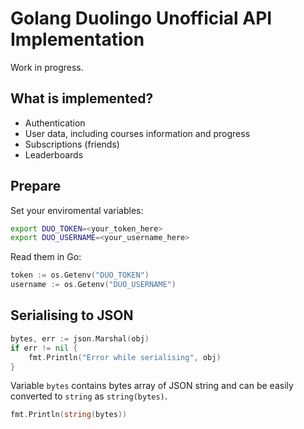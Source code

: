 # Golang Duolingo Unofficial API Implementation

Work in progress.

## What is implemented?
* Authentication
* User data, including courses information and progress
* Subscriptions (friends)
* Leaderboards

## Prepare
Set your enviromental variables:
```bash
export DUO_TOKEN=<your_token_here>
export DUO_USERNAME=<your_username_here>
```

Read them in Go:
```go
token := os.Getenv("DUO_TOKEN")
username := os.Getenv("DUO_USERNAME")
```

## Serialising to JSON
```go
bytes, err := json.Marshal(obj)
if err != nil {
    fmt.Println("Error while serialising", obj)
}
```

Variable `bytes` contains bytes array of JSON string and can be easily converted to `string` as `string(bytes)`.

```go
fmt.Println(string(bytes))
```